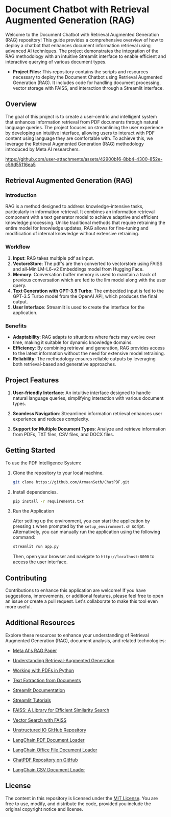 # Document Chatbot with Retrieval Augmented Generation (RAG)

Welcome to the Document Chatbot with Retrieval Augmented Generation (RAG) repository! This guide provides a comprehensive overview of how to deploy a chatbot that enhances document information retrieval using advanced AI techniques. The project demonstrates the integration of the RAG methodology with an intuitive Streamlit interface to enable efficient and interactive querying of various document types.

- **Project Files:** This repository contains the scripts and resources necessary to deploy the Document Chatbot using Retrieval Augmented Generation (RAG). It includes code for handling document processing, vector storage with FAISS, and interaction through a Streamlit interface.

## Overview

The goal of this project is to create a user-centric and intelligent system that enhances information retrieval from PDF documents through natural language queries. The project focuses on streamlining the user experience by developing an intuitive interface, allowing users to interact with PDF content using language they are comfortable with. To achieve this, we leverage the Retrieval Augmented Generation (RAG) methodology introduced by Meta AI researchers.

https://github.com/user-attachments/assets/42900b16-8bb4-4300-852e-c56d55116ea5

## Retrieval Augmented Generation (RAG)

### Introduction

RAG is a method designed to address knowledge-intensive tasks, particularly in information retrieval. It combines an information retrieval component with a text generator model to achieve adaptive and efficient knowledge processing. Unlike traditional methods that require retraining the entire model for knowledge updates, RAG allows for fine-tuning and modification of internal knowledge without extensive retraining.

### Workflow

1. **Input**: RAG takes multiple pdf as input.
2. **VectoreStore**: The pdf's are then converted to vectorstore using FAISS and all-MiniLM-L6-v2 Embeddings model from Hugging Face.
3. **Memory**: Conversation buffer memory is used to maintain a track of previous conversation which are fed to the llm model along with the user query.
4. **Text Generation with GPT-3.5 Turbo**: The embedded input is fed to the GPT-3.5 Turbo model from the OpenAI API, which produces the final output.
5. **User Interface**: Streamlit is used to create the interface for the application.

### Benefits

- **Adaptability**: RAG adapts to situations where facts may evolve over time, making it suitable for dynamic knowledge domains.
- **Efficiency**: By combining retrieval and generation, RAG provides access to the latest information without the need for extensive model retraining.
- **Reliability**: The methodology ensures reliable outputs by leveraging both retrieval-based and generative approaches.

## Project Features

1. **User-friendly Interface**: An intuitive interface designed to handle natural language queries, simplifying interaction with various document types.

2. **Seamless Navigation**: Streamlined information retrieval enhances user experience and reduces complexity.

3. **Support for Multiple Document Types**: Analyze and retrieve information from PDFs, TXT files, CSV files, and DOCX files.

## Getting Started

To use the PDF Intelligence System:

1. Clone the repository to your local machine.
   ```bash
   git clone https://github.com/ArmaanSeth/ChatPDF.git
   ```

2. Install dependencies.
   ```bash
   pip install -r requirements.txt
   ```

3. Run the Application

   After setting up the environment, you can start the application by pressing `1` when prompted by the `setup_environment.sh` script. Alternatively, you can manually run the application using the following command:

   ```bash
   streamlit run app.py
   ```

   Then, open your browser and navigate to `http://localhost:8000` to access the user interface.


## Contributing

Contributions to enhance this application are welcome! If you have suggestions, improvements, or additional features, please feel free to open an issue or create a pull request. Let's collaborate to make this tool even more useful.

## Additional Resources

Explore these resources to enhance your understanding of Retrieval Augmented Generation (RAG), document analysis, and related technologies:

- [Meta AI's RAG Paper](https://arxiv.org/abs/2005.11401)
- [Understanding Retrieval-Augmented Generation](https://huggingface.co/blog/rag)

- [Working with PDFs in Python](https://realpython.com/pdf-python/)
- [Text Extraction from Documents](https://towardsdatascience.com/text-extraction-from-documents-with-python-47a277b7b7e1)

- [Streamlit Documentation](https://docs.streamlit.io/)
- [Streamlit Tutorials](https://streamlit.io/learn)

- [FAISS: A Library for Efficient Similarity Search](https://faiss.ai/)
- [Vector Search with FAISS](https://towardsdatascience.com/vector-search-with-faiss-b3e1dfd34f6c)

- [Unstructured IO GitHub Repository](https://github.com/Unstructured-IO/unstructured)
- [LangChain PDF Document Loader](https://python.langchain.com/v0.2/docs/how_to/document_loader_pdf/)
- [LangChain Office File Document Loader](https://python.langchain.com/v0.1/docs/modules/data_connection/document_loaders/office_file/)
- [ChatPDF Repository on GitHub](https://github.com/ArmaanSeth/ChatPDF/tree/main?tab=readme-ov-file)
- [LangChain CSV Document Loader](https://python.langchain.com/v0.1/docs/modules/data_connection/document_loaders/csv/)

## License

The content in this repository is licensed under the [MIT License](https://opensource.org/licenses/MIT). You are free to use, modify, and distribute the code, provided you include the original copyright notice and license.

